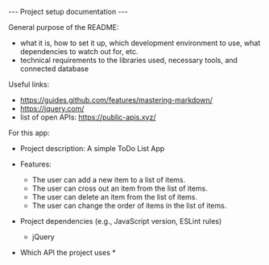 --- Project setup documentation ---

General purpose of the README:
* what it is, how to set it up, which development environment to use, what dependencies to watch out for, etc.
* technical requirements to the libraries used, necessary tools, and connected database

Useful links:
* https://guides.github.com/features/mastering-markdown/
* https://jquery.com/
* list of open APIs: https://public-apis.xyz/

For this app:
* Project description: A simple ToDo List App
* Features:
  * The user can add a new item to a list of items.
  * The user can cross out an item from the list of items.
  * The user can delete an item from the list of items.
  * The user can change the order of items in the list of items.

* Project dependencies (e.g., JavaScript version, ESLint rules)
  * jQuery

* Which API the project uses
  * 
